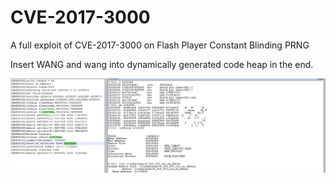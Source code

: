 # CVE-2017-3000
A full exploit of CVE-2017-3000 on Flash Player Constant Blinding PRNG

Insert WANG and wang into dynamically generated code heap in the end.

![alt text](https://github.com/dangokyo/CVE-2017-3000/blob/master/20180825001.PNG)
